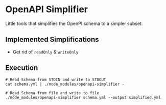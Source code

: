 # OpenAPI Simplifier

Little tools that simplifies the OpenPI schema to a simpler subset.

## Implemented Simplifications

* Get rid of `readOnly` & `writeOnly`

## Execution

```console
# Read Schema from STDIN and write to STDOUT
cat schema.yml | ./node_modules/openapi-simplifier -

# Read Schema from file and write to file
./node_modules/openapi-simplifier schema.yml --output simplified.yml
```
